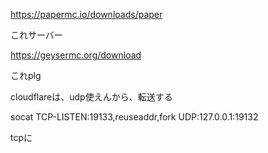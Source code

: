 https://papermc.io/downloads/paper

これサーバー

https://geysermc.org/download

これplg


cloudflareは、udp使えんから、転送する

 socat TCP-LISTEN:19133,reuseaddr,fork UDP:127.0.0.1:19132

 tcpに
